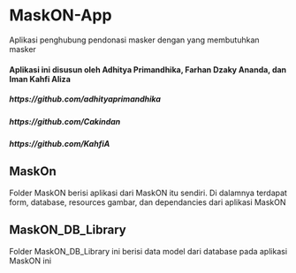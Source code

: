 # MaskON-App
Aplikasi penghubung pendonasi masker dengan yang membutuhkan masker
<h4>Aplikasi ini disusun oleh Adhitya Primandhika, Farhan Dzaky Ananda, dan Iman Kahfi Aliza</h4>
<h5>https://github.com/adhityaprimandhika</h5>
<h5>https://github.com/Cakindan</h5>
<h5>https://github.com/KahfiA</h5>

<h2>MaskOn</h2>
<p>Folder MaskON berisi aplikasi dari MaskON itu sendiri. Di dalamnya terdapat form, database, resources gambar, dan dependancies dari
aplikasi MaskON</p>

<h2>MaskON_DB_Library</h2>
<p>Folder MaskON_DB_Library ini berisi data model dari database pada aplikasi MaskON ini</p>
